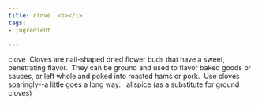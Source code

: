 ```yaml
---
title: clove  <i></i>
tags:
- ingredient

---
```

clove   Cloves are nail-shaped dried flower buds that have a sweet, penetrating flavor.  They can be ground and used to flavor baked goods or sauces, or left whole and poked into roasted hams or pork.  Use cloves sparingly--a little goes a long way.   allspice (as a substitute for ground cloves)
